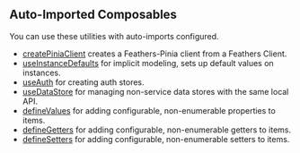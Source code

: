 ## Auto-Imported Composables

You can use these utilities with auto-imports configured.

- [createPiniaClient](/guide/create-pinia-client) creates a Feathers-Pinia client from a Feathers Client.
- [useInstanceDefaults](/guide/use-instance-defaults) for implicit modeling, sets up default values on instances.
- [useAuth](/guide/use-auth) for creating auth stores.
- [useDataStore](/data-stores/) for managing non-service data stores with the same local API.
- [defineValues](/guide/utilities#definevalues) for adding configurable, non-enumerable properties to items.
- [defineGetters](/guide/utilities#definegetters) for adding configurable, non-enumerable getters to items.
- [defineSetters](/guide/utilities#definesetters) for adding configurable, non-enumerable setters to items.

